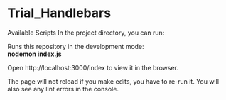 # Trial_Handlebars

Available Scripts In the project directory, you can run:

Runs this repository in the development mode:<br>
<b>nodemon index.js</b>

Open http://localhost:3000/index to view it in the browser.

The page will not reload if you make edits, you have to re-run it. You will also see any lint errors in the console.
